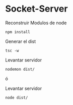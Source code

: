 # Socket-Server

Reconstruir Modulos de node
```
npm install
```

Generar el dist
```
tsc -w
```

Levantar servidor 
```
nodemon dist/
```

ó

Levantar servidor 
```
node dist/
```